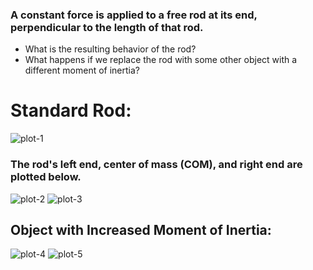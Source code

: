 ### A constant force is applied to a free rod at its end, perpendicular to the length of that rod. 
* What is the resulting behavior of the rod? 
* What happens if we replace the rod with some other object with a different moment of inertia?

# Standard Rod:
![plot-1]
### The rod's left end, center of mass (COM), and right end are plotted below.
![plot-2]
![plot-3]

## Object with Increased Moment of Inertia:
![plot-4]
![plot-5]

[plot-1]: https://raw.githubusercontent.com/chrismbryant/euler-spiral/master/Images/1_1_1_0_COM%20Velocity%20(Euler%20Spiral).png
[plot-2]: https://raw.githubusercontent.com/chrismbryant/euler-spiral/master/Images/1_1_1_0_speed-color.png
[plot-3]: https://raw.githubusercontent.com/chrismbryant/euler-spiral/master/Images/1_1_1_0_time-color.png
[plot-4]: https://raw.githubusercontent.com/chrismbryant/euler-spiral/master/Images/1_1_1_2_speed-color.png
[plot-5]: https://raw.githubusercontent.com/chrismbryant/euler-spiral/master/Images/1_1_1_2_time-color.png
